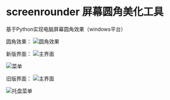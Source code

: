 # screenrounder 屏幕圆角美化工具
基于Python实现电脑屏幕圆角效果（windows平台）

圆角效果：
![圆角效果](https://github.com/user-attachments/assets/ff7143eb-30b1-46be-b4a6-4519692b4bcc)

新版界面：
![主界面](https://github.com/user-attachments/assets/d7b54fd9-fd83-4552-bfa7-71c6678a9301)

![菜单](https://github.com/user-attachments/assets/aac02c36-5ff8-4877-9347-0fafb972014f)

旧版界面：
![主界面](https://github.com/user-attachments/assets/36529b57-f26c-4f7b-bab8-fc005982376e)

![托盘菜单](https://github.com/user-attachments/assets/170f2eee-c850-4b27-a017-8f8b9462e4a1)
